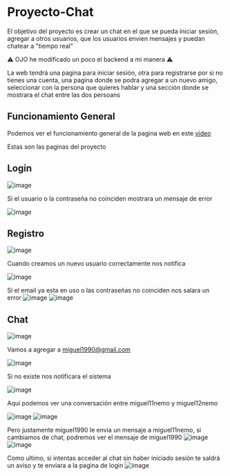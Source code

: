 # Proyecto-Chat

El objetivo del proyecto es crear un chat en el que se pueda iniciar sesión, agregar a otros usuarios, que los usuarios envien mensajes y puedan chatear a "tiempo real" 
 
 ⚠️ OJO he modificado un poco el backend a mi manera ⚠️

La web tendrá una pagina para iniciar sesión, otra para registrarse por si no tienes una cuenta, una pagina donde se podra agregar a un nuevo amigo, seleccionar 
con la persona que quieres hablar y una sección donde se mostrara el chat entre las dos persoans

## Funcionamiento General

Podemos ver el funcionamiento general de la pagina web en este [video](https://youtu.be/sis-3BMxV4w)

Estas son las paginas del proyecto

## Login
![image](https://github.com/mvidalt/Proyecto-Chat/assets/73126906/3bef877d-bf26-408f-a4af-3efcca59dd5f)

Si el usuario o la contraseña no coinciden mostrara un mensaje de error

![image](https://github.com/mvidalt/Proyecto-Chat/assets/73126906/80d9676a-d081-4b30-b4f0-edf98974c784)

## Registro

![image](https://github.com/mvidalt/Proyecto-Chat/assets/73126906/d63844c6-9d20-414a-81d7-c0c7d757fde7)

Cuando creamos un nuevo usuario correctamente nos notifica

![image](https://github.com/mvidalt/Proyecto-Chat/assets/73126906/5d351eae-3522-4296-a135-552093b7e181)

Si el email ya esta en uso o las contraseñas no coinciden nos salara un error
![image](https://github.com/mvidalt/Proyecto-Chat/assets/73126906/d5aafb5c-1d0f-4a2b-9ae3-66f1531f500c)
![image](https://github.com/mvidalt/Proyecto-Chat/assets/73126906/b0968274-bfff-4ab1-8862-f57613f15fce)


## Chat

![image](https://github.com/mvidalt/Proyecto-Chat/assets/73126906/7e1ecfa5-4882-4905-acee-a09e78bd744a)

Vamos a agregar a miguel1990@gmail.com

![image](https://github.com/mvidalt/Proyecto-Chat/assets/73126906/7f0ceebb-c484-42bb-a880-a21d592a23be)

Si no existe nos notificara el sistema

![image](https://github.com/mvidalt/Proyecto-Chat/assets/73126906/63ec7570-313d-48d8-87ee-0f64a845a758)


Aqui podemos ver una conversación entre miguel11nemo y miguel12nemo

![image](https://github.com/mvidalt/Proyecto-Chat/assets/73126906/6170514c-72f7-4eed-ad98-fd7dec259277)
![image](https://github.com/mvidalt/Proyecto-Chat/assets/73126906/4e196e9e-9132-4ac9-ae7c-1af350eacd27)

Pero justamente miguel1990 le envia un mensaje a miguel11nemo, si cambiamos de chat, podremos ver el mensaje de miguel1990
![image](https://github.com/mvidalt/Proyecto-Chat/assets/73126906/82313783-fc2c-4396-b871-f513eb7c398c)
![image](https://github.com/mvidalt/Proyecto-Chat/assets/73126906/a584361c-8611-4f78-9a7a-d4a4aa5271a6)

Como ultimo, si intentas acceder al chat sin haber iniciado sesión te saldrá un aviso y te enviara a la pagina de login
![image](https://github.com/mvidalt/Proyecto-Chat/assets/73126906/5d2f6625-dfee-4e39-b0b5-64a0fedebdb3)


